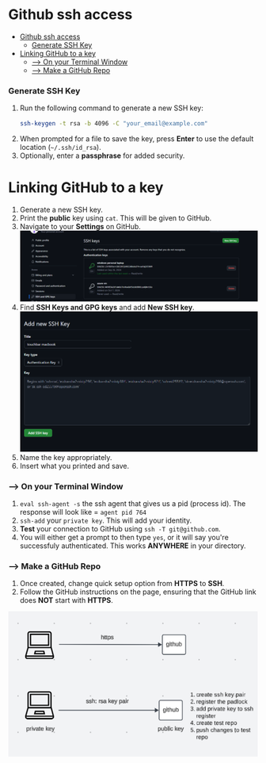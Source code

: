 # Github ssh access
- [Github ssh access](#github-ssh-access)
    - [Generate SSH Key](#generate-ssh-key)
- [Linking GitHub to a key](#linking-github-to-a-key)
    - [--\> On your Terminal Window](#---on-your-terminal-window)
    - [--\> Make a GitHub Repo](#---make-a-github-repo)
  

### Generate SSH Key
1. Run the following command to generate a new SSH key:
   ```bash
   ssh-keygen -t rsa -b 4096 -C "your_email@example.com"
   ```
2. When prompted for a file to save the key, press **Enter** to use the default location (`~/.ssh/id_rsa`).
3. Optionally, enter a **passphrase** for added security.

# Linking GitHub to a key
1. Generate a new SSH key.
2. Print the **public** key using `cat`. This will be given to GitHub.
3. Navigate to your **Settings** on GitHub.
   ![diagram](/images/github-settings.png)
4. Find **SSH Keys and GPG keys** and add **New SSH key**.
   ![diagram](/images/add-ssh-key.png)
5. Name the key appropriately.
6. Insert what you printed and save.
 
### --> On your Terminal Window


1. `eval ssh-agent -s` the ssh agent that gives us a pid (process id). The response will look like = `agent pid 764`
1. `ssh-add` your `private key`. This will add your identity.
2. **Test** your connection to GitHub using `ssh -T git@github.com`.
3. You will either get a prompt to then type `yes`, or it will say you're successfuly authenticated. This works **ANYWHERE** in your directory.
 
### --> Make a GitHub Repo
1. Once created, change quick setup option from **HTTPS** to **SSH**.
2. Follow the GitHub instructions on the page, ensuring that the GitHub link does **NOT** start with **HTTPS**.


![diagram](/images/Screenshot_github_ssh.png)